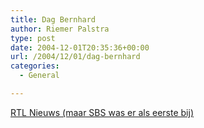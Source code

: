 ```yaml
---
title: Dag Bernhard
author: Riemer Palstra
type: post
date: 2004-12-01T20:35:36+00:00
url: /2004/12/01/dag-bernhard
categories:
  - General

---
```

[RTL Nieuws (maar SBS was er als eerste bij)][1]

 [1]: http://www.rtl.nl/(/actueel/rtlnieuws/)/components/actueel/rtlnieuws/rtl_plus/necrologieen/Bernhard_overleden_329a1.xml